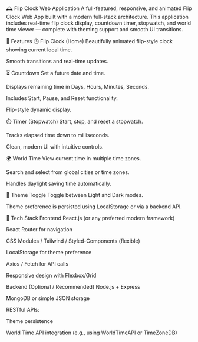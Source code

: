 🕰️ Flip Clock Web Application
A full-featured, responsive, and animated Flip Clock Web App built with a modern full-stack architecture. This application includes real-time flip clock display, countdown timer, stopwatch, and world time viewer — complete with theming support and smooth UI transitions.

🚀 Features
🕓 Flip Clock (Home)
Beautifully animated flip-style clock showing current local time.

Smooth transitions and real-time updates.

⏳ Countdown
Set a future date and time.

Displays remaining time in Days, Hours, Minutes, Seconds.

Includes Start, Pause, and Reset functionality.

Flip-style dynamic display.

⏱️ Timer (Stopwatch)
Start, stop, and reset a stopwatch.

Tracks elapsed time down to milliseconds.

Clean, modern UI with intuitive controls.

🌍 World Time
View current time in multiple time zones.

Search and select from global cities or time zones.

Handles daylight saving time automatically.

🎨 Theme Toggle
Toggle between Light and Dark modes.

Theme preference is persisted using LocalStorage or via a backend API.

🧰 Tech Stack
Frontend
React.js (or any preferred modern framework)

React Router for navigation

CSS Modules / Tailwind / Styled-Components (flexible)

LocalStorage for theme preference

Axios / Fetch for API calls

Responsive design with Flexbox/Grid

Backend (Optional / Recommended)
Node.js + Express

MongoDB or simple JSON storage

RESTful APIs:

Theme persistence

World Time API integration (e.g., using WorldTimeAPI or TimeZoneDB)

